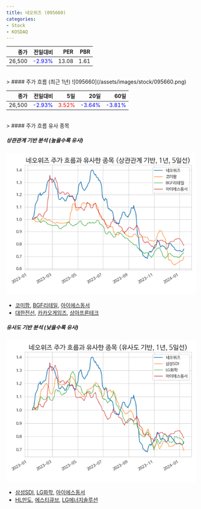 ```yaml
---
title: 네오위즈 (095660)
categories:
- Stock
- KOSDAQ
---
```


|종가|전일대비|PER|PBR|
|---:|-------:|--:|---:|
|26,500|<span style="color: blue">-2.93%</span>|13.08|1.61|

<!-- more -->
<br>
> #### 주가 흐름 (최근 1년)
![095660](/assets/images/stock/095660.png)

|종가|전일대비|5일|20일|60일|
|---:|-------:|--:|---:|---:|
|26,500|<span style="color: blue">-2.93%</span>|<span style="color: red">3.52%</span>|<span style="color: blue">-3.64%</span>|<span style="color: blue">-3.81%</span>|

<br>
> #### 주가 흐름 유사 종목

##### 상관관계 기반 분석 (높을수록 유사)
![095660](/assets/images/stock/095660_corr.png)
- [코미팜](/041960/), [BGF리테일](/282330/), [아이에스동서](/010780/)
- [대한전선](/001440/), [카카오게임즈](/293490/), [상아프론테크](/089980/)

##### 유사도 기반 분석 (낮을수록 유사)	
![095660](/assets/images/stock/095660_sim.png)
- [삼성SDI](/006400/), [LG화학](/051910/), [아이에스동서](/010780/)
- [HL만도](/204320/), [에스티큐브](/052020/), [LG에너지솔루션](/373220/)